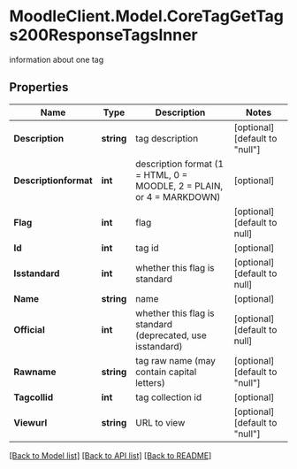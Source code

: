 # MoodleClient.Model.CoreTagGetTags200ResponseTagsInner
information about one tag

## Properties

Name | Type | Description | Notes
------------ | ------------- | ------------- | -------------
**Description** | **string** | tag description | [optional] [default to "null"]
**Descriptionformat** | **int** | description format (1 &#x3D; HTML, 0 &#x3D; MOODLE, 2 &#x3D; PLAIN, or 4 &#x3D; MARKDOWN) | [optional] 
**Flag** | **int** | flag | [optional] [default to null]
**Id** | **int** | tag id | [optional] 
**Isstandard** | **int** | whether this flag is standard | [optional] [default to null]
**Name** | **string** | name | [optional] 
**Official** | **int** | whether this flag is standard (deprecated, use isstandard) | [optional] [default to null]
**Rawname** | **string** | tag raw name (may contain capital letters) | [optional] [default to "null"]
**Tagcollid** | **int** | tag collection id | [optional] 
**Viewurl** | **string** | URL to view | [optional] [default to "null"]

[[Back to Model list]](../README.md#documentation-for-models) [[Back to API list]](../README.md#documentation-for-api-endpoints) [[Back to README]](../README.md)

